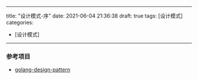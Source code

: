 
---
title: "设计模式-序"
date: 2021-06-04 21:36:38
draft: true
tags: [设计模式]
categories:
- [设计模式]
---

### 参考项目
- [golang-design-pattern](https://github.com/senghoo/golang-design-pattern)
